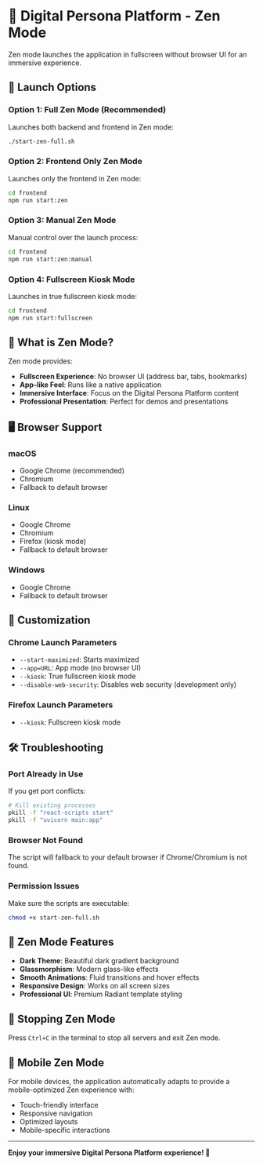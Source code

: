 # 🌟 Digital Persona Platform - Zen Mode

Zen mode launches the application in fullscreen without browser UI for an immersive experience.

## 🚀 Launch Options

### Option 1: Full Zen Mode (Recommended)

Launches both backend and frontend in Zen mode:

```bash
./start-zen-full.sh
```

### Option 2: Frontend Only Zen Mode

Launches only the frontend in Zen mode:

```bash
cd frontend
npm run start:zen
```

### Option 3: Manual Zen Mode

Manual control over the launch process:

```bash
cd frontend
npm run start:zen:manual
```

### Option 4: Fullscreen Kiosk Mode

Launches in true fullscreen kiosk mode:

```bash
cd frontend
npm run start:fullscreen
```

## 🎯 What is Zen Mode?

Zen mode provides:

- **Fullscreen Experience**: No browser UI (address bar, tabs, bookmarks)
- **App-like Feel**: Runs like a native application
- **Immersive Interface**: Focus on the Digital Persona Platform content
- **Professional Presentation**: Perfect for demos and presentations

## 🖥️ Browser Support

### macOS

- Google Chrome (recommended)
- Chromium
- Fallback to default browser

### Linux

- Google Chrome
- Chromium
- Firefox (kiosk mode)
- Fallback to default browser

### Windows

- Google Chrome
- Fallback to default browser

## 🔧 Customization

### Chrome Launch Parameters

- `--start-maximized`: Starts maximized
- `--app=URL`: App mode (no browser UI)
- `--kiosk`: True fullscreen kiosk mode
- `--disable-web-security`: Disables web security (development only)

### Firefox Launch Parameters

- `--kiosk`: Fullscreen kiosk mode

## 🛠️ Troubleshooting

### Port Already in Use

If you get port conflicts:

```bash
# Kill existing processes
pkill -f "react-scripts start"
pkill -f "uvicorn main:app"
```

### Browser Not Found

The script will fallback to your default browser if Chrome/Chromium is not found.

### Permission Issues

Make sure the scripts are executable:

```bash
chmod +x start-zen-full.sh
```

## 🎨 Zen Mode Features

- **Dark Theme**: Beautiful dark gradient background
- **Glassmorphism**: Modern glass-like effects
- **Smooth Animations**: Fluid transitions and hover effects
- **Responsive Design**: Works on all screen sizes
- **Professional UI**: Premium Radiant template styling

## 🔄 Stopping Zen Mode

Press `Ctrl+C` in the terminal to stop all servers and exit Zen mode.

## 📱 Mobile Zen Mode

For mobile devices, the application automatically adapts to provide a mobile-optimized Zen experience with:

- Touch-friendly interface
- Responsive navigation
- Optimized layouts
- Mobile-specific interactions

---

**Enjoy your immersive Digital Persona Platform experience! 🌟**
